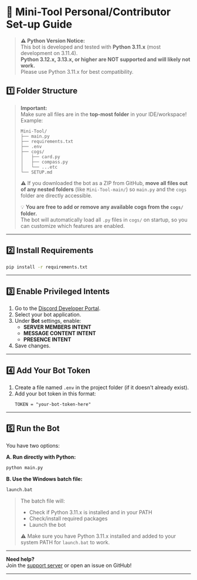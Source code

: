 # 🚀 Mini-Tool Personal/Contributor Set-up Guide

> **⚠️ Python Version Notice:**  
> This bot is developed and tested with **Python 3.11.x** (most development on 3.11.4).  
> **Python 3.12.x, 3.13.x, or higher are NOT supported and will likely not work.**  
> Please use Python 3.11.x for best compatibility.

## 1️⃣ Folder Structure

> **Important:**  
> Make sure all files are in the **top-most folder** in your IDE/workspace!  
> Example:
>
> ```
> Mini-Tool/
> ├── main.py
> ├── requirements.txt
> ├── .env
> ├── cogs/
> │   ├── card.py
> │   ├── compass.py
> │   └── ...etc
> └── SETUP.md
> ```
>
> ⚠️ If you downloaded the bot as a ZIP from GitHub, **move all files out of any nested folders** (like `Mini-Tool-main/`) so `main.py` and the `cogs` folder are directly accessible.
>
> 💡 **You are free to add or remove any available cogs from the `cogs/` folder.**  
> The bot will automatically load all `.py` files in `cogs/` on startup, so you can customize which features are enabled.

---

## 2️⃣ Install Requirements

```sh
pip install -r requirements.txt
```

---

## 3️⃣ Enable Privileged Intents

1. Go to the [Discord Developer Portal](https://discord.com/developers/applications).
2. Select your bot application.
3. Under **Bot** settings, enable:
   - **SERVER MEMBERS INTENT**
   - **MESSAGE CONTENT INTENT**
   - **PRESENCE INTENT**
4. Save changes.

---

## 4️⃣ Add Your Bot Token

1. Create a file named `.env` in the project folder (if it doesn't already exist).
2. Add your bot token in this format:
   ```
   TOKEN = "your-bot-token-here"
   ```

---

## 5️⃣ Run the Bot

You have two options:

**A. Run directly with Python:**
```sh
python main.py
```

**B. Use the Windows batch file:**
```sh
launch.bat
```
> The batch file will:
> - Check if Python 3.11.x is installed and in your PATH
> - Check/install required packages
> - Launch the bot  
>  
> ⚠️ Make sure you have Python 3.11.x installed and added to your system PATH for `launch.bat` to work.

---

**Need help?**  
Join the [support server](https://discord.gg/exwPCtMEsD) or open an issue on GitHub!

---
 